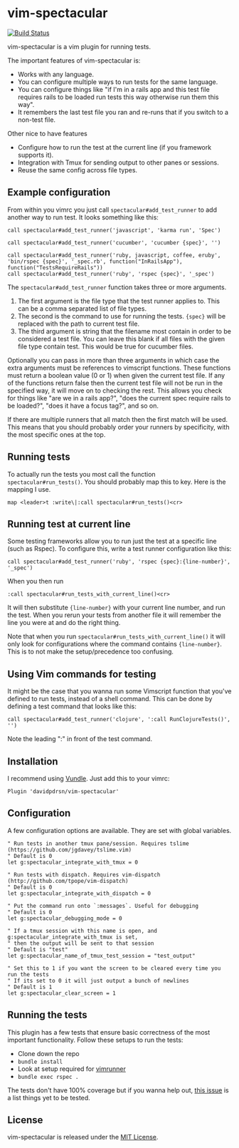 # vim-spectacular

[![Build Status](https://travis-ci.org/davidpdrsn/vim-spectacular.svg?branch=master)](https://travis-ci.org/davidpdrsn/vim-spectacular)

vim-spectacular is a vim plugin for running tests.

The important features of vim-spectacular is:

- Works with any language.
- You can configure multiple ways to run tests for the same language.
- You can configure things like "if I'm in a rails app and this test file requires rails to be loaded run tests this way otherwise run them this way".
- It remembers the last test file you ran and re-runs that if you switch to a non-test file.

Other nice to have features

- Configure how to run the test at the current line (if you framework supports it).
- Integration with Tmux for sending output to other panes or sessions.
- Reuse the same config across file types.

## Example configuration

From within you vimrc you just call `spectacular#add_test_runner` to add another way to run test. It looks something like this:

```vim
call spectacular#add_test_runner('javascript', 'karma run', 'Spec')

call spectacular#add_test_runner('cucumber', 'cucumber {spec}', '')

call spectacular#add_test_runner('ruby, javascript, coffee, eruby', 'bin/rspec {spec}', '_spec.rb', function("InRailsApp"), function("TestsRequireRails"))
call spectacular#add_test_runner('ruby', 'rspec {spec}', '_spec')
```

The `spectacular#add_test_runner` function takes three or more arguments.

1. The first argument is the file type that the test runner applies to. This can be a comma separated list of file types.
2. The second is the command to use for running the tests. `{spec}` will be replaced with the path to current test file.
3. The third argument is string that the filename most contain in order to be considered a test file. You can leave this blank if all files with the given file type contain test. This would be true for cucumber files.

Optionally you can pass in more than three arguments in which case the extra arguments must be references to vimscript functions. These functions must return a boolean value (0 or 1) when given the current test file. If any of the functions return false then the current test file will not be run in the specified way, it will move on to checking the rest. This allows you check for things like "are we in a rails app?", "does the current spec require rails to be loaded?", "does it have a focus tag?", and so on.

If there are multiple runners that all match then the first match will be used. This means that you should probably order your runners by specificity, with the most specific ones at the top.

## Running tests
To actually run the tests you most call the function `spectacular#run_tests()`. You should probably map this to key. Here is the mapping I use.

```vim
map <leader>t :write\|:call spectacular#run_tests()<cr>
```

## Running test at current line

Some testing frameworks allow you to run just the test at a specific line (such as Rspec). To configure this, write a test runner configuration like this:

```vim
call spectacular#add_test_runner('ruby', 'rspec {spec}:{line-number}', '_spec')
```

When you then run

```vim
:call spectacular#run_tests_with_current_line()<cr>
```

It will then substitute `{line-number}` with your current line number, and run the test. When you rerun your tests from another file it will remember the line you were at and do the right thing.

Note that when you run `spectacular#run_tests_with_current_line()` it will only look for configurations where the command contains `{line-number}`. This is to not make the setup/precedence too confusing.

## Using Vim commands for testing

It might be the case that you wanna run some Vimscript function that you've defined to run tests, instead of a shell command. This can be done by defining a test command that looks like this:

```vim
call spectacular#add_test_runner('clojure', ':call RunClojureTests()', '')
```

Note the leading ":" in front of the test command.

## Installation

I recommend using [Vundle](https://github.com/gmarik/Vundle.vim). Just add this to your vimrc:

```vim
Plugin 'davidpdrsn/vim-spectacular'
```

## Configuration

A few configuration options are available. They are set with global variables.

```vim
" Run tests in another tmux pane/session. Requires tslime (https://github.com/jgdavey/tslime.vim)
" Default is 0
let g:spectacular_integrate_with_tmux = 0

" Run tests with dispatch. Requires vim-dispatch (http://github.com/tpope/vim-dispatch)
" Default is 0
let g:spectacular_integrate_with_dispatch = 0

" Put the command run onto `:messages`. Useful for debugging
" Default is 0
let g:spectacular_debugging_mode = 0

" If a tmux session with this name is open, and g:spectacular_integrate_with_tmux is set,
" then the output will be sent to that session
" Default is "test"
let g:spectacular_name_of_tmux_test_session = "test_output"

" Set this to 1 if you want the screen to be cleared every time you run the tests
" If its set to 0 it will just output a bunch of newlines
" Default is 1
let g:spectacular_clear_screen = 1
```

## Running the tests

This plugin has a few tests that ensure basic correctness of the most important functionality. Follow these setups to run the tests:

- Clone down the repo
- `bundle install`
- Look at setup required for [vimrunner](https://github.com/AndrewRadev/vimrunner)
- `bundle exec rspec .`

The tests don't have 100% coverage but if you wanna help out, [this issue](https://github.com/davidpdrsn/vim-spectacular/issues/10) is a list things yet to be tested.

## License

vim-spectacular is released under the [MIT License](http://www.opensource.org/licenses/MIT).
